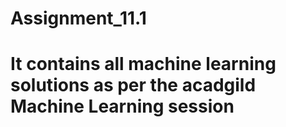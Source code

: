 # Assignment_11.1
# It contains all machine learning solutions as per the acadgild Machine Learning session

